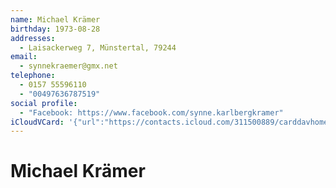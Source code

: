 ```yaml
---
name: Michael Krämer
birthday: 1973-08-28
addresses:
  - Laisackerweg 7, Münstertal, 79244
email:
  - synnekraemer@gmx.net
telephone:
  - 0157 55596110
  - "00497636787519"
social profile:
  - "Facebook: https://www.facebook.com/synne.karlbergkramer"
iCloudVCard: '{"url":"https://contacts.icloud.com/311500889/carddavhome/card/OTdlMDlmODAtMjc2OS00ZTYxLTliZTctMmY2MzY1NzE1NDUz.vcf","etag":"\"kmfhdtjn\"","data":"BEGIN:VCARD\r\nVERSION:3.0\r\nFN:\r\nN:Krämer;Michael;;;\r\nUID:97e09f80-2769-4e61-9be7-2f6365715453\r\nBDAY;VALUE=date:1973-08-28\r\nADR:;;Laisackerweg 7;Münstertal;;79244;;\r\nPRODID:-//Apple Inc.//iOS 15.2.1//EN\r\nREV:2025-04-03T22:04:51Z\r\nORG:;\r\nEMAIL:synnekraemer@gmx.net\r\nPHOTO;VALUE=uri:https://gateway.icloud.com/contacts/311500889/ck/card/21c9e\r\n d2b5a9971d1cf19a57047be1ab5\r\nTEL:0157 55596110\r\nTEL:00497636787519\r\nX-SOCIALPROFILE;type=facebook;x-user=synne.karlbergkramer:https://www.faceb\r\n ook.com/synne.karlbergkramer\r\nX-IMAGEHASH:mZFFUh/Bsnv5ufsb+P7FQA==\r\nEND:VCARD"}'
---
```

# Michael Krämer
